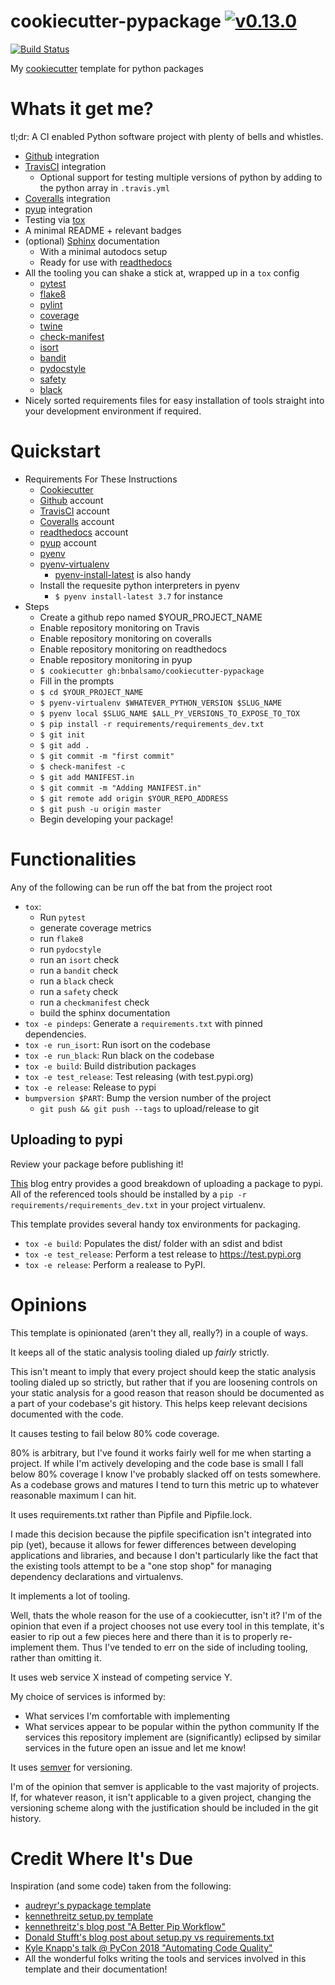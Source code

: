 # cookiecutter-pypackage [![v0.13.0](https://img.shields.io/badge/version-0.13.0-blue.svg)](https://github.com/bnbalsamo/cookiecutter-pypackage/releases)

[![Build Status](https://travis-ci.org/bnbalsamo/cookiecutter-pypackage.svg?branch=master)](https://travis-ci.org/bnbalsamo/cookiecutter-pypackage)

My [cookiecutter](https://github.com/audreyr/cookiecutter) template for python packages

# Whats it get me?

tl;dr: A CI enabled Python software project with plenty of bells and whistles.

- [Github](https://github.com/) integration
- [TravisCI](https://travis-ci.org/) integration
    - Optional support for testing multiple versions of python by adding to the python array in ```.travis.yml```
- [Coveralls](https://coveralls.io/) integration
- [pyup](https://pyup.io/) integration
- Testing via [tox](https://tox.readthedocs.io/en/latest/)
- A minimal README + relevant badges
- (optional) [Sphinx](http://www.sphinx-doc.org) documentation
    - With a minimal autodocs setup
    - Ready for use with [readthedocs](https://readthedocs.org/)
- All the tooling you can shake a stick at, wrapped up in a ```tox``` config
    - [pytest](https://docs.pytest.org/en/latest/)
    - [flake8](http://flake8.pycqa.org/en/latest/)
    - [pylint](https://www.pylint.org)
    - [coverage](https://coverage.readthedocs.io/en/latest/)
    - [twine](https://pypi.python.org/pypi/twine)
    - [check-manifest](https://github.com/mgedmin/check-manifest)
    - [isort](https://github.com/timothycrosley/isort)
    - [bandit](https://github.com/PyCQA/bandit)
    - [pydocstyle](www.pydocstyle.org/en/latest/)
    - [safety](https://pyup.io/docs/safety/installation-and-usage/)
    - [black](https://github.com/ambv/black)
- Nicely sorted requirements files for easy installation of tools
  straight into your development environment if required.

# Quickstart

- Requirements For These Instructions
    - [Cookiecutter](https://github.com/audreyr/cookiecutter)
    - [Github](https://github.com/) account
    - [TravisCI](https://travis-ci.org/) account
    - [Coveralls](https://coveralls.io/) account
    - [readthedocs](https://readthedocs.org/) account
    - [pyup](https://pyup.io/) account
    - [pyenv](https://github.com/pyenv/pyenv)
    - [pyenv-virtualenv](https://github.com/pyenv/pyenv-virtualenv)
        - [pyenv-install-latest](https://github.com/momo-lab/pyenv-install-latest) is also handy
    - Install the requesite python interpreters in pyenv
        - ```$ pyenv install-latest 3.7``` for instance
- Steps
    - Create a github repo named $YOUR_PROJECT_NAME
    - Enable repository monitoring on Travis
    - Enable repository monitoring on coveralls
    - Enable repository monitoring on readthedocs
    - Enable repository monitoring in pyup
    - ```$ cookiecutter gh:bnbalsamo/cookiecutter-pypackage```
    - Fill in the prompts
    - ```$ cd $YOUR_PROJECT_NAME```
    - ```$ pyenv-virtualenv $WHATEVER_PYTHON_VERSION $SLUG_NAME```
    - ```$ pyenv local $SLUG_NAME $ALL_PY_VERSIONS_TO_EXPOSE_TO_TOX```
    - ```$ pip install -r requirements/requirements_dev.txt```
    - ```$ git init```
    - ```$ git add .```
    - ```$ git commit -m "first commit"```
    - ```$ check-manifest -c```
    - ```$ git add MANIFEST.in```
    - ```$ git commit -m "Adding MANIFEST.in"```
    - ```$ git remote add origin $YOUR_REPO_ADDRESS```
    - ```$ git push -u origin master```
    - Begin developing your package!

# Functionalities

Any of the following can be run off the bat from the project root

* ```tox```:
  * Run ```pytest```
  * generate coverage metrics
  * run ```flake8```
  * run ```pydocstyle```
  * run an ```isort``` check
  * run a ```bandit``` check
  * run a ```black``` check
  * run a ```safety``` check
  * run a ```checkmanifest``` check
  * build the sphinx documentation
* ```tox -e pindeps```: Generate a ```requirements.txt``` with pinned dependencies.
* ```tox -e run_isort```: Run isort on the codebase
* ```tox -e run_black```: Run black on the codebase
* ```tox -e build```: Build distribution packages
* ```tox -e test_release```: Test releasing (with test.pypi.org)
* ```tox -e release```: Release to pypi
* ```bumpversion $PART```: Bump the version number of the project
  * ```git push && git push --tags``` to upload/release to git

## Uploading to pypi

Review your package before publishing it!

[This](https://hynek.me/articles/sharing-your-labor-of-love-pypi-quick-and-dirty/) blog
entry provides a good breakdown of uploading a package to pypi. All of the referenced
tools should be installed by a ```pip -r requirements/requirements_dev.txt``` in your project
virtualenv.

This template provides several handy tox environments for packaging.

* ```tox -e build```: Populates the dist/ folder with an sdist and bdist
* ```tox -e test_release```: Perform a test release to https://test.pypi.org
* ```tox -e release```: Perform a realease to PyPI.

# Opinions

This template is opinionated (aren't they all, really?) in a couple of ways.

It keeps all of the static analysis tooling dialed up _fairly_ strictly.

This isn't meant to imply that every project should keep the static analysis tooling
dialed up so strictly, but rather that if you are loosening controls on your static analysis
for a good reason that reason should be documented as a part of your codebase's git history.
This helps keep relevant decisions documented with the code.

It causes testing to fail below 80% code coverage.

80% is arbitrary, but I've found it works fairly well for me when starting a project. If while
I'm actively developing and the code base is small I fall below 80% coverage I know I've
probably slacked off on tests somewhere. As a codebase grows and matures I tend to turn this
metric up to whatever reasonable maximum I can hit.

It uses requirements.txt rather than Pipfile and Pipfile.lock.

I made this decision because the pipfile specification isn't integrated into pip (yet),
because it allows for fewer differences between developing applications and libraries,
and because I don't particularly like the fact that the existing tools attempt
to be a "one stop shop" for managing dependency declarations and virtualenvs.

It implements a lot of tooling.

Well, thats the whole reason for the use of a cookiecutter, isn't it? I'm of the opinion
that even if a project chooses not use every tool in this template, it's easier to rip out
a few pieces here and there than it is to properly re-implement them. Thus I've tended to err
on the side of including tooling, rather than omitting it.

It uses web service X instead of competing service Y.

My choice of services is informed by:
- What services I'm comfortable with implementing
- What services appear to be popular within the python community
If the services this repository implement are (significantly) eclipsed by similar services
in the future open an issue and let me know!

It uses [semver](https://semver.org/) for versioning.

I'm of the opinion that semver is applicable to the vast majority of projects. If, for whatever
reason, it isn't applicable to a given project, changing the versioning scheme along with the
justification should be included in the git history.

# Credit Where It's Due

Inspiration (and some code) taken from the following:
* [audreyr's pypackage template](https://github.com/audreyr/cookiecutter-pypackage)
* [kennethreitz setup.py template](https://github.com/kennethreitz/setup.py/blob/master/setup.py)
* [kennethreitz's blog post "A Better Pip Workflow"](https://www.kennethreitz.org/essays/a-better-pip-workflow)
* [Donald Stufft's blog post about setup.py vs requirements.txt](https://caremad.io/posts/2013/07/setup-vs-requirement/)
* [Kyle Knapp's talk @ PyCon 2018 "Automating Code Quality"](https://www.youtube.com/watch?v=G1lDk_WKXvY)
* All the wonderful folks writing the tools and services involved in this template and their documentation!
